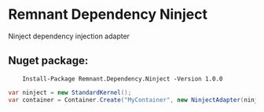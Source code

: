 # Remnant Dependency Ninject
Ninject dependency injection adapter


## Nuget package:

        Install-Package Remnant.Dependency.Ninject -Version 1.0.0
        
```csharp
var ninject = new StandardKernel();
var container = Container.Create("MyContainer", new NinjectAdapter(ninject));
```
